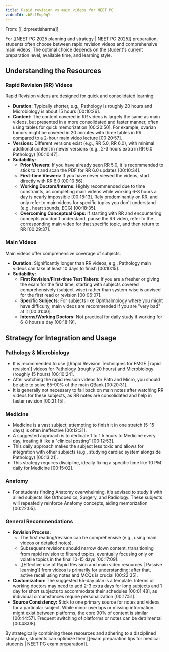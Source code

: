 ```yaml
---
title: Rapid revision vs main videos for NEET PG
videoId: zbFc1Eup9qY
---
```


From: [[_drpreetisharma]] <br/> 

For [[NEET PG 2025 planning and strategy | NEET PG 2025]] preparation, students often choose between rapid revision videos and comprehensive main videos. The optimal choice depends on the student's current preparation level, available time, and learning style.

## Understanding the Resources

### Rapid Revision (RR) Videos
Rapid Revision videos are designed for quick and consolidated learning.
*   **Duration:** Typically shorter, e.g., Pathology is roughly 20 hours and Microbiology is about 15 hours <a class="yt-timestamp" data-t="00:10:26">[00:10:26]</a>.
*   **Content:** The content covered in RR videos is largely the same as main videos, but presented in a more consolidated and faster manner, often using tables for quick memorization <a class="yt-timestamp" data-t="00:20:50">[00:20:50]</a>. For example, ovarian tumors might be covered in 20 minutes with three tables in RR compared to a 2-hour main video lecture <a class="yt-timestamp" data-t="00:20:57">[00:20:57]</a>.
*   **Versions:** Different versions exist (e.g., RR 5.0, RR 6.0), with minimal additional content in newer versions (e.g., 2-3 hours extra in RR 6.0 Pathology) <a class="yt-timestamp" data-t="00:10:47">[00:10:47]</a>.
*   **Suitability:**
    *   **Prior Viewers:** If you have already seen RR 5.0, it is recommended to stick to it and scan the PDF for RR 6.0 updates <a class="yt-timestamp" data-t="00:10:34">[00:10:34]</a>.
    *   **First-time Viewers:** If you have never viewed the videos, start directly with RR 6.0 <a class="yt-timestamp" data-t="00:10:56">[00:10:56]</a>.
    *   **Working Doctors/Interns:** Highly recommended due to time constraints, as completing main videos while working 6-8 hours a day is nearly impossible <a class="yt-timestamp" data-t="00:18:13">[00:18:13]</a>. Rely predominantly on RR, and only refer to main videos for specific topics you don't understand (e.g., heart sounds, ECG) <a class="yt-timestamp" data-t="00:18:35">[00:18:35]</a>.
    *   **Overcoming Conceptual Gaps:** If starting with RR and encountering concepts you don't understand, pause the RR video, refer to the corresponding main video for that specific topic, and then return to RR <a class="yt-timestamp" data-t="00:29:37">[00:29:37]</a>.

### Main Videos
Main videos offer comprehensive coverage of subjects.
*   **Duration:** Significantly longer than RR videos, e.g., Pathology main videos can take at least 10 days to finish <a class="yt-timestamp" data-t="00:10:15">[00:10:15]</a>.
*   **Suitability:**
    *   **First Revision/First-time Test Takers:** If you are a fresher or giving the exam for the first time, starting with subjects covered comprehensively (subject-wise) rather than system-wise is advised for the first read or revision <a class="yt-timestamp" data-t="00:06:07">[00:06:07]</a>.
    *   **Specific Subjects:** For subjects like Ophthalmology where you might have difficulty, main videos are recommended if you are "very bad" at it <a class="yt-timestamp" data-t="00:31:40">[00:31:40]</a>.
    *   **Interns/Working Doctors:** Not practical for daily study if working for 6-8 hours a day <a class="yt-timestamp" data-t="00:18:19">[00:18:19]</a>.

## Strategy for Integration and Usage

### Pathology & Microbiology
*   It is recommended to use [[Rapid Revision Techniques for FMGE | rapid revision]] videos for Pathology (roughly 20 hours) and Microbiology (roughly 15 hours) <a class="yt-timestamp" data-t="00:10:24">[00:10:24]</a>.
*   After watching the rapid revision videos for Path and Micro, you should be able to solve 85-90% of the main QBank <a class="yt-timestamp" data-t="00:20:31">[00:20:31]</a>.
*   It is generally not necessary to fall back on main notes after watching RR videos for these subjects, as RR notes are consolidated and help in faster revision <a class="yt-timestamp" data-t="00:21:15">[00:21:15]</a>.

### Medicine
*   Medicine is a vast subject; attempting to finish it in one stretch (5-15 days) is often ineffective <a class="yt-timestamp" data-t="00:12:31">[00:12:31]</a>.
*   A suggested approach is to dedicate 1 to 1.5 hours to Medicine every day, treating it like a "clinical posting" <a class="yt-timestamp" data-t="00:12:53">[00:12:53]</a>.
*   This daily approach makes the subject less toxic and allows for integration with other subjects (e.g., studying cardiac system alongside Pathology) <a class="yt-timestamp" data-t="00:13:21">[00:13:21]</a>.
*   This strategy requires discipline, ideally fixing a specific time like 10 PM daily for Medicine <a class="yt-timestamp" data-t="00:15:02">[00:15:02]</a>.

### Anatomy
*   For students finding Anatomy overwhelming, it's advised to study it with allied subjects like Orthopedics, Surgery, and Radiology. These subjects will repeatedly reinforce Anatomy concepts, aiding memorization <a class="yt-timestamp" data-t="00:22:05">[00:22:05]</a>.

### General Recommendations
*   **Revision Process:**
    *   The first reading/revision can be comprehensive (e.g., using main videos or detailed notes).
    *   Subsequent revisions should narrow down content, transitioning from rapid revision to filtered topics, eventually focusing only on volatile topics in the final 10-15 days <a class="yt-timestamp" data-t="00:17:09">[00:17:09]</a>.
    *   [[Effective use of Rapid Revision and main video resources | Passive learning]] from videos is primarily for understanding; after that, active recall using notes and MCQs is crucial <a class="yt-timestamp" data-t="00:22:35">[00:22:35]</a>.
*   **Customization:** The suggested 65-day plan is a template. Interns or working doctors may need to add 2-3 extra days for long subjects and 1 day for short subjects to accommodate their schedules <a class="yt-timestamp" data-t="00:01:48">[00:01:48]</a>, as individual circumstances require personalization <a class="yt-timestamp" data-t="00:17:51">[00:17:51]</a>.
*   **Source Consistency:** Stick to one primary source for notes and videos for a particular subject. While minor overlaps or missing information might exist between platforms, the core 90% of content is similar <a class="yt-timestamp" data-t="00:44:57">[00:44:57]</a>. Frequent switching of platforms or notes can be detrimental <a class="yt-timestamp" data-t="00:48:08">[00:48:08]</a>.

By strategically combining these resources and adhering to a disciplined study plan, students can optimize their [[exam preparation tips for medical students | NEET PG exam preparation]].